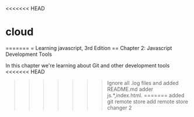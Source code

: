 <<<<<<< HEAD
# cloud
=======
= Learning javascript, 3rd Edition
== Chapter 2: Javascript Development Tools

In this chapter we're learning about Git and other development tools
<<<<<<< HEAD
>>>>>>> Ignore all .log files and added README.md adder js.*,index.html.
=======
added git remote store
>>>>>>> add remote store
changer 2
